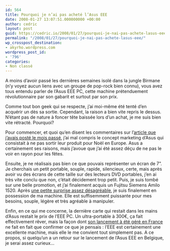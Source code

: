 ```yaml
---
id: 564
title: Pourquoi je n’ai pas acheté l’Asus EEE
date: 2008-01-27 13:07:51.000000000 +00:00
author: cedric
layout: post
guid: https://cedric.io/2008/01/27/pourquoi-je-nai-pas-achete-lasus-eee.html
permalink: "/2008/01/27/pourquoi-je-nai-pas-achete-lasus-eee/"
wp_crosspost_destination:
- akyrho.wordpress.com
wordpress_post_id:
- '796'
categories:
- Non classé
---
```

A moins d’avoir passé les dernières semaines isolé dans la jungle Birmane (n’y voyez aucun liens avec un groupe de pop-rock bien connu), vous avez tous entendu parler de l’Asus EEE PC, cette machine prétenduement révolutionnaire par son gabarit et surtout par son prix.

Comme tout bon geek qui se respecte, j’ai moi-même été tenté d’en acquérir un dès sa sortie. Cependant, la raison a bien vite repris le dessus. N’étant pas de nature à foncer tête baissée lors d’un achat, je me suis bien vite rétracté. Pourquoi?

Pour commencer, et quoi qu’en disent les commentaires sur l’[article que j’avais posté le mois passé](/blog/2007/12/22/asus-eee-pc-ou-comment-foirer-un-buzz-si-bien-commence/), j’ai mal compris le concept marketing d’Asus qui consistait à ne pas sortir leur produit pour Noël en Europe. Asus a certainement ses raisons, mais j’avoue que j’ai été assez déçu de ne pas le voir en rayon pour les fêtes.

Ensuite, je ne réalisais pas bien ce que pouvais représenter un écran de 7”. Je cherchais un petit portable, souple, rapide, silencieux, certe, mais après avoir vu des écrans de cette taille sur des lecteurs DVD portables, j’en ai très vite conclu que non, c’était décidement trop petit. Puis, je suis tombé sur une belle promotion, et j’ai finalement acquis un Fujitsu Siemens Amilo 1520. Après [une petite surprise assez désagréable](http://www.parenthese.be/2008/01/19/ya-de-quoi-raler/), je suis finalement en possession de ma machine. Elle est suffisemment puissante pour mes besoins, souple, légère et très agréable à manipuler.

Enfin, en ce qui me concerne, la dernière carte qui restait dans les mains d’Asus restait le prix de l’EEE PC. Un ultra-portable à 300€, ça fait effectivement rêver, mais la façon dont [son lancement à été géré en France](http://www.presse-citron.net/?2008/01/24/2990-asus-eeepc-et-sfr-la-mauvais-scenario) ne fait en fait que confirmer ce que je pensais : l’EEE est certainement une excellente machine, mais elle le me convient tout simplement pas. A ce propos, si quelqu’un a un retour sur le lancement de l’Asus EEE en Belgique, je serai assez curieux…